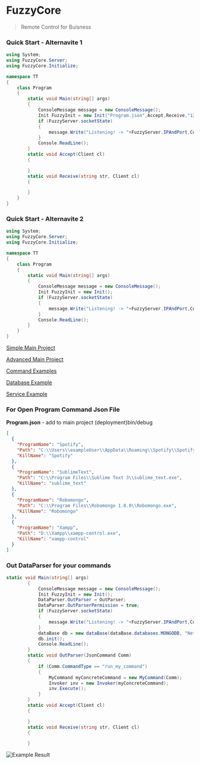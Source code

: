 # FuzzyCore
>Remote Control for Buisness

### Quick Start - Alternavite 1
```c#
using System;
using FuzzyCore.Server;
using FuzzyCore.Initialize;

namespace TT
{
    class Program
    {
        static void Main(string[] args)
        {
            ConsoleMessage message = new ConsoleMessage();
            Init FuzzyInit = new Init("Program.json",Accept,Receive,"127.0.0.1","111");
            if (FuzzyServer.socketState)
            {
                message.Write("Listening! -> "+FuzzyServer.IPAndPort,ConsoleMessage.MessageType.BACKPROCESS);
            }
            Console.ReadLine();
        }
        static void Accept(Client cl)
        {

        }
        static void Receive(string str, Client cl)
        {

        }
    }
}
```

### Quick Start - Alternavite 2
```c#
using System;
using FuzzyCore.Server;
using FuzzyCore.Initialize;

namespace TT
{
    class Program
    {
        static void Main(string[] args)
        {
            ConsoleMessage message = new ConsoleMessage();
            Init FuzzyInit = new Init();
            if (FuzzyServer.socketState)
            {
                message.Write("Listening! -> "+FuzzyServer.IPAndPort,ConsoleMessage.MessageType.BACKPROCESS);
            }
            Console.ReadLine();
        }
    }
}
```

[Simple Main Project](https://github.com/muhammedikinci/FuzzyCore/wiki/Main-Project-Simple)

[Advanced Main Project](https://github.com/muhammedikinci/FuzzyCore/wiki/Main-Project-Advanced)

[Command Examples](https://github.com/muhammedikinci/FuzzyCore/wiki/Command-Examples)

[Database Example](https://github.com/muhammedikinci/FuzzyCore/wiki/Database-Example)

[Service Example](https://github.com/muhammedikinci/FuzzyCore/wiki/Service-Examples)


<h3>For Open Program Command Json File</h3>

<b>Program.json</b> <span> - add to main project (deployment)bin/debug</span>
```json
﻿[
  {
    "ProgramName": "Spotify",
    "Path": "C:\\Users\\exampleUser\\AppData\\Roaming\\Spotify\\Spotify.exe",
    "KillName": "Spotify"
  },
  {
    "ProgramName": "SublimeText",
    "Path": "C:\\Program Files\\Sublime Text 3\\sublime_text.exe",
    "KillName": "sublime_text"
  },
  {
    "ProgramName": "Robomongo",
    "Path": "C:\\Program Files\\Robomongo 1.0.0\\Robomongo.exe",
    "KillName": "Robomongo"
  },
  {
    "ProgramName": "Xampp",
    "Path": "D:\\Xampp\\xampp-control.exe",
    "KillName": "xampp-control"
  }
]
```

### Out DataParser for your commands
```c#
static void Main(string[] args)
        {
            ConsoleMessage message = new ConsoleMessage();
            Init FuzzyInit = new Init();
            DataParser.OutParser = OutParser;
            DataParser.OutParserPermission = true;
            if (FuzzyServer.socketState)
            {
                message.Write("Listening! -> "+FuzzyServer.IPAndPort,ConsoleMessage.MessageType.BACKPROCESS);
            }
            dataBase db = new dataBase(dataBase.databases.MONGODB, "NetworkApp");
            db.init();
            Console.ReadLine();
        }
        static void OutParser(JsonCommand Comm)
        {
            if (Comm.CommandType == "run_my_command")
            {
                MyCommand myConcreteCommand = new MyCommand(Comm);
                Invoker ınv = new Invoker(myConcreteCommand);
                ınv.Execute();
            }
        }
        static void Accept(Client cl)
        {

        }
        static void Receive(string str, Client cl)
        {

        }
```
![Example Result](https://image.prntscr.com/image/Vu4EWxinQSSSHRDndG46mA.png)
